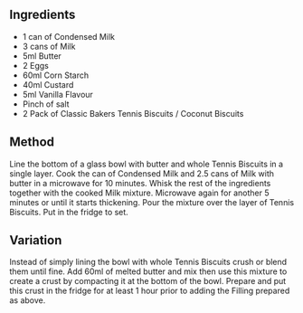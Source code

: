 ## Ingredients
- 1 can of Condensed Milk
- 3 cans of Milk
- 5ml Butter
- 2 Eggs
- 60ml Corn Starch
- 40ml Custard
- 5ml Vanilla Flavour
- Pinch of salt
- 2 Pack of Classic Bakers Tennis Biscuits / Coconut Biscuits

## Method
Line the bottom of a glass bowl with butter and whole Tennis Biscuits in a single layer.
Cook the can of Condensed Milk and 2.5 cans of Milk with butter in a microwave for 10 minutes.
Whisk the rest of the ingredients together with the cooked Milk mixture.
Microwave again for another 5 minutes or until it starts thickening. 
Pour the mixture over the layer of Tennis Biscuits.
Put in the fridge to set.

## Variation
Instead of simply lining the bowl with whole Tennis Biscuits crush or blend them until fine.
Add 60ml of melted butter and mix then use this mixture to create a crust by compacting it at the bottom of the bowl.
Prepare and put this crust in the fridge for at least 1 hour prior to adding the Filling prepared as above.

